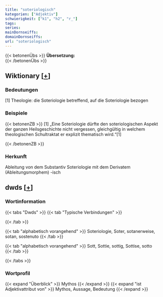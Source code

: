 ```yaml
---
title: "soteriologisch"
kategorien: ["Adjektiv"]
schwierigkeit: ["k1", "h2", "r_"]
tags:
series:
mainDornseiffs:
domainDornseiffs:
url: "soteriologisch"
---
```


{{< betonenÜbs >}}
**Übersetzung:**  
{{< /betonenÜbs >}}

## Wiktionary [[+](https://de.wiktionary.org/wiki/soteriologisch)]

### Bedeutungen
[1] Theologie: die Soteriologie betreffend, auf die Soteriologie bezogen  

### Beispiele
{{< betonenZB >}}
[1] „Eine Soteriologie dürfte den soteriologischen Aspekt der ganzen Heilsgeschichte nicht vergessen, gleichgültig in welchem theologischen Schultraktat er explizit thematisch wird.“[1]  

{{< /betonenZB >}}
### Herkunft
Ableitung von dem Substantiv Soteriologie mit dem Derivatem (Ableitungsmorphem) -isch  



## dwds [[+](https://www.dwds.de/wb/soteriologisch)]

### Wortinformation
{{< tabs "Dwds" >}}
{{< tab "Typische Verbindungen" >}}

{{< /tab >}}

{{< tab "alphabetisch vorangehend" >}}
Soteriologie, Soter, sotanerweise, sotan, sostenuto
{{< /tab >}}

{{< tab "alphabetisch vorangehend" >}}
Sott, Sottie, sottig, Sottise, sotto
{{< /tab >}}

{{< /tabs >}}

### Wortprofil
{{< expand "Überblick" >}} Mythos {{< /expand >}}
{{< expand "ist Adjektivattribut von" >}} Mythos, Aussage, Bedeutung {{< /expand >}}

